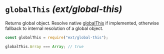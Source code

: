 # `globalThis` _(ext/global-this)_

Returns global object. Resolve native [globalThis](https://github.com/tc39/proposal-global) if implemented, otherwise
fallback to internal resolution of a global object.

```javascript
const globalThis = require("ext/global-this");

globalThis.Array === Array; // true
```
